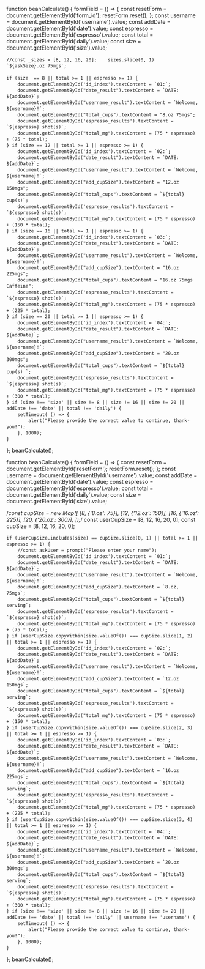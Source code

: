 function beanCalculate() {
   formField = () => {
    const resetForm = document.getElementById('form_id');
    resetForm.reset();
   };
    const username = document.getElementById('username').value;
    const addDate = document.getElementById('date').value;
    const espresso = document.getElementById('espresso').value;
    const total = document.getElementById('daily').value;
    const size = document.getElementById('size').value;

    //const _sizes = [8, 12, 16, 20];    sizes.slice(0, 1)    `${askSize}.oz 75mgs`;

    if (size  == 8 || total >= 1 || espresso >= 1) {
        document.getElementById('id_index').textContent = `01:`;
        document.getElementById("date_result").textContent = `DATE: ${addDate}`;
        document.getElementById("username_result").textContent = `Welcome, ${username}!`;
        document.getElementById("total_cups").textContent = "8.oz 75mgs";
        document.getElementById('espresso_results').textContent = `${espresso} shot(s)`;
        document.getElementById("total_mg").textContent = (75 * espresso) + (75 * total);
    } if (size == 12 || total >= 1 || espresso >= 1) {
        document.getElementById('id_index').textContent = `02:`;
        document.getElementById("date_result").textContent = `DATE: ${addDate}`;
        document.getElementById("username_result").textContent = `Welcome, ${username}!`;
        document.getElementById("add_cupSize").textContent = "12.oz 150mgs";
        document.getElementById("total_cups").textContent = `${total} cup(s)`;
        document.getElementById('espresso_results').textContent = `${espresso} shot(s)`;
        document.getElementById("total_mg").textContent = (75 * espresso) + (150 * total);
    } if (size == 16 || total >= 1 || espresso >= 1) {
        document.getElementById('id_index').textContent = `03:`;
        document.getElementById("date_result").textContent = `DATE: ${addDate}`;
        document.getElementById("username_result").textContent = `Welcome, ${username}!`;
        document.getElementById("add_cupSize").textContent = "16.oz 225mgs";
        document.getElementById("total_cups").textContent = "16.oz 75mgs Caffeine";
        document.getElementById('espresso_results').textContent = `${espresso} shot(s)`;
        document.getElementById("total_mg").textContent = (75 * espresso) + (225 * total);
    } if (size == 20 || total >= 1 || espresso >= 1) {
        document.getElementById('id_index').textContent = `04:`;
        document.getElementById("date_result").textContent = `DATE: ${addDate}`;
        document.getElementById("username_result").textContent = `Welcome, ${username}!`;
        document.getElementById("add_cupSize").textContent = "20.oz 300mgs";
        document.getElementById("total_cups").textContent = `${total} cup(s) `;
        document.getElementById('espresso_results').textContent = `${espresso} shot(s)`;
        document.getElementById("total_mg").textContent = (75 * espresso) + (300 * total);
    } if (size !== 'size' || size != 8 || size != 16 || size != 20 || addDate !== 'date' || total !== 'daily') {
        setTimeout( () => {
            alert("Please provide the correct value to continue, thank-you!");
        }, 1000);
    }
};
beanCalculate();



function beanCalculate() {
   formField = () => {
    const resetForm = document.getElementById('resetForm');
    resetForm.reset();
   };
    const username = document.getElementById('username').value;
    const addDate = document.getElementById('date').value;
    const espresso = document.getElementById('espresso').value;
    const total = document.getElementById('daily').value;
    const size = document.getElementById('size').value;

   /*const cupSize = new Map([
    [8, {'8.oz': 75}],
    [12, {'12.oz': 150}],
    [16, {'16.oz': 225}],
    [20, {'20.oz': 300}],
   ]);*/
   const userCupSize = [8, 12, 16, 20, 0];
   const cupSize = [8, 12, 16, 20, 0];

    if (userCupSize.includes(size) == cupSize.slice(0, 1) || total >= 1 || espresso >= 1) {
        //const askUser = prompt("Please enter your name");
        document.getElementById('id_index').textContent = `01:`;
        document.getElementById("date_result").textContent = `DATE: ${addDate}`;
        document.getElementById("username_result").textContent = `Welcome, ${username}!`;
        document.getElementById("add_cupSize").textContent = `8.oz, 75mgs`;
        document.getElementById("total_cups").textContent = `${total} serving`;
        document.getElementById('espresso_results').textContent = `${espresso} shot(s)`;
        document.getElementById("total_mg").textContent = (75 * espresso) + (75 * total);
    } if (userCupSize.copyWithin(size.valueOf()) === cupSize.slice(1, 2) || total >= 1 || espresso >= 1) {
        document.getElementById('id_index').textContent = `02:`;
        document.getElementById("date_result").textContent = `DATE: ${addDate}`;
        document.getElementById("username_result").textContent = `Welcome, ${username}!`;
        document.getElementById("add_cupSize").textContent = `12.oz 150mgs`;
        document.getElementById("total_cups").textContent = `${total} serving`;
        document.getElementById('espresso_results').textContent = `${espresso} shot(s)`;
        document.getElementById("total_mg").textContent = (75 * espresso) + (150 * total);
    } if (userCupSize.copyWithin(size.valueOf()) === cupSize.slice(2, 3) || total >= 1 || espresso >= 1) {
        document.getElementById('id_index').textContent = `03:`;
        document.getElementById("date_result").textContent = `DATE: ${addDate}`;
        document.getElementById("username_result").textContent = `Welcome, ${username}!`;
        document.getElementById("add_cupSize").textContent = `16.oz 225mgs`;
        document.getElementById("total_cups").textContent = `${total} serving`;
        document.getElementById('espresso_results').textContent = `${espresso} shot(s)`;
        document.getElementById("total_mg").textContent = (75 * espresso) + (225 * total);
    } if (userCupSize.copyWithin(size.valueOf()) === cupSize.slice(3, 4) || total >= 1 || espresso >= 1) {
        document.getElementById('id_index').textContent = `04:`;
        document.getElementById("date_result").textContent = `DATE: ${addDate}`;
        document.getElementById("username_result").textContent = `Welcome, ${username}!`;
        document.getElementById("add_cupSize").textContent = `20.oz 300mgs`;
        document.getElementById("total_cups").textContent = `${total} serving`;
        document.getElementById('espresso_results').textContent = `${espresso} shot(s)`;
        document.getElementById("total_mg").textContent = (75 * espresso) + (300 * total);
    } if (size !== 'size' || size != 8 || size != 16 || size != 20 || addDate !== 'date' || total !== 'daily' || username !== 'username') {
        setTimeout( () => {
            alert("Please provide the correct value to continue, thank-you!");
        }, 1000);
    }
};
beanCalculate();



<!---/*Link for background image: (11/11/2023)
<!----<img src="/images/CoffeeDisplay1.jpeg" alt="Background Coffee Image for main page layout" srcset="">*/
Path:
"C:\Users\Willi\OneDrive\Desktop\BeanCount"

Hyperlink for CSS and background images:
https://www.freecodecamp.org/news/css-full-page-background-image-tutorial/

                <label for="use">New User Name</label><br/>
                <input type="text" name="newUser" id="newUser" class="newUser"><br/>
                <label for="first_name">First Name</label><br/>
                <input type="text" name="first_name" id="first_name" class="first_name"><br/>
                <label for="last_name">Last Name</label><br/>
                <input type="text" name="last_name" id="last_name" class="last_name"><br/>
                <button type="submit" id="button" class="button"><?php echo"submit-form";?></button>




 //const _espresso = [75, 150, 225, 300, 375, 450, 525, 600, 675, 750]; //espresso, 8 shot max.

 //const _cupSize = [75, 150, 225, 300]; //cup size, small, tall, grande, venti
    //const _sizes = [8, 12, 16, 20]; //sizes per numeric value

   /*const _cupSize = {
    cup: [8, 12, 16, 20],
    mgs: [75, 150, 225, 300, 375, 450, 525, 600, 675, 750],
   };*/

   /*const _cupSize = {
    cup: {
        8: '75mgs of Caffeine',
        12: '150mgs of Caffeine',
        16: '225mgs of Caffeine',
        20: '300mgs of Caffeine',
    },
   };*/



/*  function updateHyperlinkIndexes() {
    var table = document.getElementById('id_index tbody');
    for (var i = 1; i < table.children.length; i++) {
        var trContent = table.children[i];
        for (var i = 0; i  trContent.children.length; i++) {
            if (tryContent.children.item(i).type && trContent.children.item(i). type === "hidden")  {
                var cellName = trContent.children.item(i).name;
                trContent.children.item(i).name = cellName.replace(/[.*]/, i);
            }
        }
    }
    return table;
};
var updatedHtml = updateHyperlinkIndexes();*/


    /*if (espresso == 1) {
        document.getElementById('espresso_results').textContent = `${_espresso[1]}.mg`;
    } else if (espresso == 2) {
        document.getElementById('espresso_results').textContent = `${_espresso[2]}.mg`;
    } else if (espresso == 3) {
        document.getElementById('espresso_results').textContent = `${_espresso[3]}.mg`;
    } else if (espresso == 4) {
        document.getElementById('espresso_results').textContent = `${_espresso[4]}.mg`;
    } else if (espresso == 5) {
        document.getElementById('espresso_results').textContent = `${_espresso[5]}.mg`;
    } else if (espresso == 6) {
        document.getElementById('espresso_results').textContent = `${_espresso[6]}.mg`;
    } else if (espresso == 7) {
        document.getElementById('espresso_results').textContent = `${_espresso[7]}.mg`;
    } else if (espresso == 8) {
        document.getElementById('espresso_results').textContent = `${_espresso[8]}.mg`;
    } else if (espresso == 9) {
        document.getElementById('espresso_results').textContent = `${_espresso[9]}.mg`;
    } else if (espresso == 10) {
        document.getElementById('espresso_results').textContent = `${_espresso[1]}.mg`;
    } else {
        document.getElementById('espresso_results').textContent = espresso * 75;// espresso(user numeric value entered) * 75
    }*/


/*    switch (_espresso[espresso.length]) {
        case _espresso[0]:
            document.getElementById('espresso_results').textContent = _espresso[0];
            break;
        case _espresso[1]:
            document.getElementById('espresso_results').textContent = _espresso[2];
            break;
        case _espresso[2]:
            document.getElementById('espresso_results').textContent = _espresso[3];
            break;
        case _espresso[3]:
            document.getElementById('espresso_results').textContent = _espresso[4];
            break;
        case _espresso[4]:
            document.getElementById('espresso_results').textContent = _espresso[5];
            break;
        case _espresso[5]:
            document.getElementById('espresso_results').textContent = _espresso[6];
            break;
        case _espresso[6]:
            document.getElementById('espresso_results').textContent = _espresso[7];
            break;
        case _espresso[7]:
            document.getElementById('espresso_results').textContent = _espresso[8];
            break;
        default:
            document.getElementById('espresso_results').textContent = "set-value";
    }*/

/*<table>
    id = "bean_math_cupSize"; (size)
    id = "espresso_result"; (espresso)
    id = "total_mg"; (total mgs)
</table>
<form>
    id = "size"; (size)
    id = "espresso"; (espresso)
    id = "daily"; (total)
</form>*/

/*HTMLInputElement */


//date_result, size, username, daily, total_mg, bean_match_cupSize
/*document.body.append(addDate);
document.body.append(date_result);
document.body.append(username);
document.body.append(daily);
document.body.append(size);
document.body.append(total_mg);
document.body.append(bean_match_cupSize);*/

/*  else {
        document.getElementById("date_result").innerHTML = "set value";
        document.getElementById("username_result").innerHTML = "set value";
        document.getElementById("bean_math_cupSize").innerHTML = "set value";
        document.getElementById("bean_math_total").innerHTML = "set value";
        document.getElementById("total_mg").innerHTML = "set value";
    }*/


    /*setTimeout( () = {
        alert("Please enter the correct value to continue, thank-you!");
        localStorage.setItem('alreadyDisplayed', 'true');
       }, 1000);
       document.cookie = "cookie=yes; path=/";*/


<main>
        <br><br>
        <h1 class="h1" id="h1">
            <?php
            echo"I LIKE JAVASCRIPT";
            ?>
        </h1>
        <br><br>
        <button id="btn" class="btn exec">
            <?php
            echo"Change State";
            ?>
        </button>
        <ul>
            <?php if(true) {?>
                <br/>
                <li class="link">
                    <a href='javascript' class='link'>I Love <?php
                    $name = "PHP";
                    echo $name;
                    ?>
                    </p>
                </li>
            <?php } ?>
            <?php if(true) {?>
                <br/>
                <li class="link">
                    <a href='php' class='link'>I Love <?php
                    $name = "JavaScript";
                    echo $name;
                    ?></p>
                </li>
            <?php } ?>
            </ul>
            <br/>
            <h3 style='
            text-align: center;
            color: green;
            text-decoration: underline 1px solid crimson;
            background-color: whitesmoke;
            font-family: Georgia;
            font-size: 1.2rem;
            '>
                <?php {
                echo "<br/><br/>";
                echo $_SERVER["DOCUMENT_ROOT"];
                echo "<br/><br/>";
                echo $_SERVER["PHP_SELF"];
                echo "<br/><br/>";
                echo $_SERVER["SERVER_NAME"];
                echo "<br/><br/>";
                echo $_SERVER["REQUEST_METHOD"];
                echo "<br/><br/>";
                $_SESSION["username"] = "BillDev07";
                echo $_SESSION["username"];
                echo "<br/><br/>";
                 }?>
            </h3>
    </main>




    Junk-Code



<input = "username, size, daily, date"; => (btn)
*/
/*step:1# user enters info into field(s)
 *step:2# enter date from the field to submit
  step:3# cup-size = {size1: '8.oz', size2: '12.oz', size3: '16.oz', size4: '20.oz'};
  step:4#  size * total-cups = daily serving
  OUTPUT: username_result, bean_math_cupSize, bean_math_total;

DOM Elements To Consider:
     HTMLInputElement, getElementsByTagName, getElementById, childNodes, appendChild, removeChild, getAttribute
  */

/*<form>
1st Number : <input type="text" id="firstNumber" /><br>
2nd Number: <input type="text" id="secondNumber" /><br>
<input type="button" onClick="multiplyBy()" Value="Multiply" />
<input type="button" onClick="divideBy()" Value="Divide" />
</form>
<p>The Result is : <br>
<span id = "result"></span>
</p>

function multiplyBy()
{
    num1 = document.getElementById("firstNumber").value;
    num2 = document.getElementById("secondNumber").value;
    document.getElementById("result").innerHTML = num1 * num2;
}

function divideBy()
{
    num1 = document.getElementById("firstNumber").value;
    num2 = document.getElementById("secondNumber").value;
    document.getElementById("result").innerHTML = num1 / num2;
}

https://developer.mozilla.org/en-US/docs/Web/API/HTMLInputElement/select

<input type="text" id="text-box" size="20" value="Hello world!" />
<button onclick="selectText()">Select text</button>

function selectText() {
  const input = document.getElementById("text-box");
  input.focus();
  input.select();
}
*/

Solving Issue Of Page Poping an alert when you refresh the page... (beanCalculator.php) (11/29/2023)
site: https://stackoverflow.com/questions/36465057/prevent-settimeout-function-on-page-reload
OPTION: 1#
window.onload = function() {


  if (!document.cookie){
        setTimeout(function(){
            $('#myModal').modal('show');
            }, 10000);
        document.cookie = "cookie=yes; path=/";
    }

OPTION: 2#
/ load flag from localStorage
var alreadyDisplayed = localStorage.getItem('alreadyDisplayed');

// if not found or found but 'false' - display modal (alert in this case)
if (!alreadyDisplayed || alreadyDisplayed == 'false') {

  setTimeout(function() {
    alert('show');
    // store to localStorage the fact that we displayed the modal
    localStorage.setItem('alreadyDisplayed', 'true');

  }, 5 * 1000); // in ms, so 5*1000 = 5 secs
}

}



App.php

<!DOCTYPE html>
<html lang="en">
<head>
    <meta charset="UTF-8">
    <meta name="viewport" content="width=device-width, initial-scale=1.0">
    <link rel="stylesheet" href="nav.css">
    <link rel="stylesheet" href="App.css">
    <title>Bean Calculator</title>
</head>
<body>
    <header>
        <nav class="topnav">
            <a class="active" href="https://localhost/beancount/client/index.php">Bean Math</a>
            <a href="https://localhost/beancount/client/App.php">Bean Login Form</a>
            <a href="https://localhost/beancount/client/AppFormHandle.php">Bean Outcome</a>
            <a href="https://localhost/beancount/client/beanCalculator.php">Bean Calculator</a>
          </nav>
    </header>
    <br/><br/><br/><br/>
        <h1 id="header">
            <?php
                echo"Are You Logged In?";
            ?>
        </h1>
        <br/><br/><br/><br/>
        <main class="form-container">
            <form class="form" id="form" method="POST" action="AppFormHandle.php">
                <?php
                    $servername = "localhost";
                    $username = "billdev07";
                    $password = "Guildwars1";
                    $dbname = "MySQL";

                    $conn = new mysqli(
                        $servername, $username, $password, $dbname
                    );

                    if ($conn->connect_error) {
                        die("connection failed..."
                        . $conn->connect_error);
                    }

                    $sqlquery = "INSERT INTO table VALUES
                    ('William', 'Castro', 'william.castro2000@gmail.com')";

                    if ($conn->query($sql) === TRUE) {
                        echo "record inserted successfully!";
                    }
                    else {
                        echo "ERROR: " . $sql . "<br/>" . $conn->error;
                    }
                ?>
            </form>
        </main>
    <script src="App.js"></script>
</body>
</html>

beanCalculator.php (FILE)

<!DOCTYPE html>
<html lang="en">
<head>
    <meta charset="UTF-8">
    <meta name="viewport" content="width=device-width, initial-scale=1.0">
    <link rel="stylesheet" href="beanCalculator.css">
    <link rel="stylesheet" href="nav.css">
    <title>Bean Calculator</title>
</head>
<body>
    <header>
        <nav class="topnav">
            <a class="active" href="https://localhost/beancount/client/index.php">Bean Math</a>
            <a href="https://localhost/beancount/client/App.php">Bean Login Form</a>
            <a href="https://localhost/beancount/client/AppFormHandle.php">Bean Outcome</a>
            <a href="https://localhost/beancount/client/beanCalculator.php">Bean Calculator</a>
          </nav>
    </header>
    <main class="bean-form">
        <form method="POST" action="client/beanCalculator.php" class="form" id="form_id">
            <label for="date">Enter Date: YYYY-MM-DD</label><br/>
            <input type="text" name="date" id="date" class="label-input" placeholder="YYYY-MM-DD"><br/>
            <label for="size">Enter Serving Size:</label><br/>
            <input type="number" name="size" id="size" class="size" placeholder="6.oz, 8.oz, 12.oz, etc..">
            <br/><br/>
            <label for="daily">Total Cup Count:</label><br/>
            <input type="number" name="daily" id="daily" class="daily" placeholder="How many cups?...">
            <br/><br/>
            <button type="button" class="reset-btn" id="reset_btn" onClick="formField()">
                <?php echo"reset-values"?>
            </button>
            <input type="button" onClick="beanCalculate()" class="btn" id="btn" value="submit-values">
        </form>
    </main>
    <div class="table-results">
        <table class="table">
            <thead>
                <tr>
                    <th class="th" id="label-index"><?php echo"INDEX"?></th>
                    <th class="th" id="label-date"><?php echo"YYYY-MM-DD";?></th>
                    <th class="th" id="label-username"><?php echo"Username:";?></th>
                    <th class="th" id="label-cup-size"><?php echo"Cup size: (mg)";?></th>
                    <th class="th" id="label-total-count"><?php echo"Total Cups:"?></th>
                    <th class="th" id="label-total-caffeine"><?php echo"Caffeine: (mgs)";?></th>
                </tr>
            </thead>
            <tbody>
                <tr>
                    <td class="td td-index" id="id_index" placeholder=" INDEX: ">set value</td>
                    <td class="td td-date" id="date_result" placeholder="YYYY-MM-DD">set value</td>
                    <td class="td td-user" id="username_result" placeholder="username...">set value</td>
                    <td class="td td-cup" id="bean_math_cupSize" placeholder="size-cup...">set value</td>
                    <td class="td td-total" id="bean_math_total" placeholder="total-cups...">set value</td>
                    <td class="td td-mg" id="total_mg" placeholder="caffeine mg drank...">set value</td>
                </tr>
            </tbody>
        </table>
    </div>

    <script src="beancalculator.js"></script>
</body>
</html>

/*Database Form Table*/

CREATE TABLE newusers(
	id INTEGER(15) NOT NULL AUTO_INCREMENT,
    username VARCHAR(30) NOT NULL,
    pwd VARCHAR(255) NOT NULL,
    email VARCHAR(100) NOT NULL,
    date_posted DATETIME NOT NULL,
    PRIMARY KEY(id)
);
